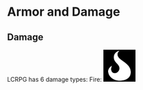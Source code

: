 # Armor and Damage

## Damage

LCRPG has 6 damage types:
Fire: <img src="./flamer.svg" alt="fire" width="75"/>
